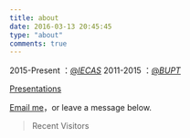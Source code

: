 ```yaml
---
title: about
date: 2016-03-13 20:45:45
type: "about"
comments: true
---
```

<p>
2015-Present ：<a href="http://english.ie.cas.cn/">@<I>IECAS</I></a>
2011-2015    ：<a href="http://english.bupt.edu.cn/" target="_blank">@<I>BUPT</I></a>
</p>



<a href="../Presentations/index.html">Presentations</a>


<a href="mailto:buptlindaoyu@163.com">Email me</a>，or leave a message below.
<br/>
>Recent Visitors

<div class="ds-recent-visitors" data-num-items="28" data-avatar-size="42" id="ds-recent-visitors"></div>
